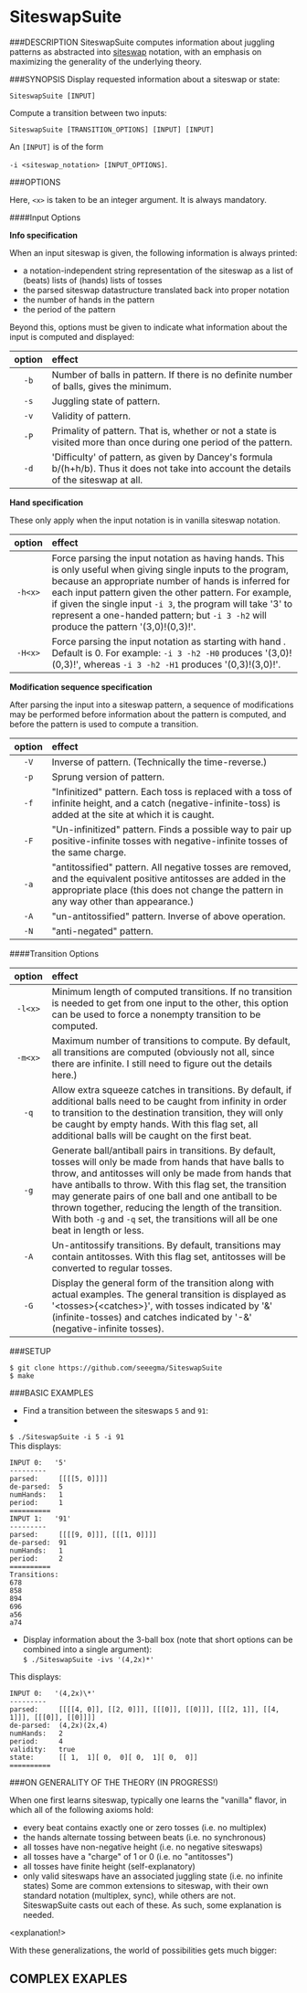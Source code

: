 SiteswapSuite
================

###DESCRIPTION
SiteswapSuite computes information about juggling patterns as abstracted into [siteswap](http://en.wikipedia.org/wiki/Siteswap) notation, with an emphasis on maximizing the generality of the underlying theory.

###SYNOPSIS
Display requested information about a siteswap or state:

`SiteswapSuite [INPUT]`

Compute a transition between two inputs:

`SiteswapSuite [TRANSITION_OPTIONS] [INPUT] [INPUT]`

An `[INPUT]` is of the form

`-i <siteswap_notation> [INPUT_OPTIONS]`.

###OPTIONS

Here, `<x>` is taken to be an integer argument. It is always mandatory.

####Input Options

**Info specification**

When an input siteswap is given, the following information is always printed:
- a notation-independent string representation of the siteswap as a list of (beats) lists of (hands) lists of tosses
- the parsed siteswap datastructure translated back into proper notation
- the number of hands in the pattern
- the period of the pattern

Beyond this, options must be given to indicate what information about the input is computed and displayed:

|option|effect|
|:----:|:-----|
|`-b`  | Number of balls in pattern. If there is no definite number of balls, gives the minimum.|
|`-s`  | Juggling state of pattern.|
|`-v`  | Validity of pattern.|
|`-P`  | Primality of pattern. That is, whether or not a state is visited more than once during one period of the pattern.|
|`-d`  | 'Difficulty' of pattern, as given by Dancey's formula b/(h+h/b). Thus it does not take into account the details of the siteswap at all.|

**Hand specification**

These only apply when the input notation is in vanilla siteswap notation.

|option |effect|
|:-----:|:-----|
|`-h<x>`| Force parsing the input notation as having <x> hands. This is only useful when giving single inputs to the program, because an appropriate number of hands is inferred for each input pattern given the other pattern. For example, if given the single input `-i 3`, the program will take '3' to represent a one-handed pattern; but `-i 3 -h2` will produce the pattern '(3,0)!(0,3)!'.|
|`-H<x>` | Force parsing the input notation as starting with hand <x>. Default is 0. For example: `-i 3 -h2 -H0` produces '(3,0)!(0,3)!', whereas `-i 3 -h2 -H1` produces '(0,3)!(3,0)!'.|

**Modification sequence specification**

After parsing the input into a siteswap pattern, a sequence of modifications may be performed before information about the pattern is computed, and before the pattern is used to compute a transition.

|option|effect|
|:----:|:-----|
|`-V`  |Inverse of pattern. (Technically the time-reverse.)|
|`-p`  |Sprung version of pattern.|
|`-f`  |"Infinitized" pattern. Each toss is replaced with a toss of infinite height, and a catch (negative-infinite-toss) is added at the site at which it is caught.|
|`-F`  |"Un-infinitized" pattern. Finds a possible way to pair up positive-infinite tosses with negative-infinite tosses of the same charge.|
|`-a`  |"antitossified" pattern. All negative tosses are removed, and the equivalent positive antitosses are added in the appropriate place (this does not change the pattern in any way other than appearance.)|
|`-A`  |"un-antitossified" pattern. Inverse of above operation.|
|`-N`  |"anti-negated" pattern. |

 
####Transition Options

|option |effect|
|:-----:|:-----|
|`-l<x>` |Minimum length of computed transitions. If no transition is needed to get from one input to the other, this option can be used to force a nonempty transition to be computed.|
|`-m<x>`|Maximum number of transitions to compute. By default, all transitions are computed (obviously not all, since there are infinite. I still need to figure out the details here.)|
|`-q`   |Allow extra squeeze catches in transitions. By default, if additional balls need to be caught from infinity in order to transition to the destination transition, they will only be caught by empty hands. With this flag set, all additional balls will be caught on the first beat.|
|`-g`   |Generate ball/antiball pairs in transitions. By default, tosses will only be made from hands that have balls to throw, and antitosses will only be made from hands that have antiballs to throw. With this flag set, the transition may generate pairs of one ball and one antiball to be thrown together, reducing the length of the transition. With both `-g` and `-q` set, the transitions will all be one beat in length or less.|
|`-A`   |Un-antitossify transitions. By default, transitions may contain antitosses. With this flag set, antitosses will be converted to regular tosses.|
|`-G`   |Display the general form of the transition along with actual examples. The general transition is displayed as '\<tosses\>\{\<catches\>\}', with tosses indicated by '&' (infinite-tosses) and catches indicated by '-&' (negative-infinite tosses).|


###SETUP

`$ git clone https://github.com/seeegma/SiteswapSuite`  
`$ make`

###BASIC EXAMPLES
- Find a transition between the siteswaps `5` and `91`:
- 
`$ ./SiteswapSuite -i 5 -i 91`  
This displays:
```
INPUT 0:   '5'
---------
parsed:     [[[[5, 0]]]]
de-parsed:  5
numHands:   1
period:     1
==========
INPUT 1:   '91'
---------
parsed:     [[[[9, 0]]], [[[1, 0]]]]
de-parsed:  91
numHands:   1
period:     2
==========
Transitions:
678
858
894
696
a56
a74
```

- Display information about the 3-ball box (note that short options can be combined into a single argument):  
`$ ./SiteswapSuite -ivs '(4,2x)*'`

This displays:  
```
INPUT 0:   '(4,2x)\*'
---------
parsed:     [[[[4, 0]], [[2, 0]]], [[[0]], [[0]]], [[[2, 1]], [[4, 1]]], [[[0]], [[0]]]]
de-parsed:  (4,2x)(2x,4)
numHands:   2
period:     4
validity:   true
state:      [[ 1,  1][ 0,  0][ 0,  1][ 0,  0]]
==========
```

###ON GENERALITY OF THE THEORY (IN PROGRESS!)

When one first learns siteswap, typically one learns the "vanilla" flavor, in which all of the following axioms hold:
- every beat contains exactly one or zero tosses (i.e. no multiplex)
- the hands alternate tossing between beats (i.e. no synchronous)
- all tosses have non-negative height (i.e. no negative siteswaps)
- all tosses have a "charge" of 1 or 0 (i.e. no "antitosses")
- all tosses have finite height (self-explanatory)
- only valid siteswaps have an associated juggling state (i.e. no infinite states)
Some are common extensions to siteswap, with their own standard notation (multiplex, sync), while others are not.  
SiteswapSuite casts out each of these. As such, some explanation is needed.

\<explanation!\>

With these generalizations, the world of possibilities gets much bigger:

**COMPLEX EXAPLES**
- 
